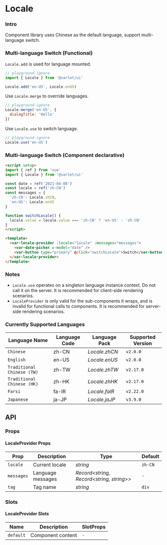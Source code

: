 # Locale

### Intro

Component library uses Chinese as the default language, support multi-language switch.

### Multi-language Switch (Functional)

`Locale.add` is used for language mounted.

```js
// playground-ignore
import { Locale } from '@varlet/ui'

Locale.add('en-US', Locale.enUS)
```

Use `Locale.merge` to override languages.

```js
// playground-ignore
Locale.merge('en-US', {
  dialogTitle: 'Hello'
})
```

Use `Locale.use` to switch language.

```js
// playground-ignore
Locale.use('en-US')
```

### Multi-language Switch (Component declarative)

```html
<script setup>
import { ref } from 'vue'
import { Locale } from '@varlet/ui'

const date = ref('2021-04-08')
const locale = ref('zh-CN')
const messages = {
  'zh-CN': Locale.zhCN,
  'en-US': Locale.enUS
}

function switchLocale() {
  locale.value = locale.value === 'zh-CN' ? 'en-US' : 'zh-CN'
}
</script>

<template>
  <var-locale-provider :locale="locale" :messages="messages">
    <var-date-picker v-model="date" />
    <var-button type="primary" @click="switchLocale">Switch</var-button>
  </var-locale-provider>
</template>
```

### Notes

- `Locale.use` operates on a singleton language instance context. Do not call it on the server. It is recommended for client-side rendering scenarios.
- `LocaleProvider` is only valid for the sub-components it wraps, and is invalid for functional calls to components. It is recommended for server-side rendering scenarios.

### Currently Supported Languages

| Language Name | Language Code | Language Pack | Supported Version |
| --- | --- | --- | --- |
| `Chinese` | zh-CN | _Locale.zhCN_ | `v2.0.0` |
| `English` | en-US | _Locale.enUS_ | `v2.0.0` |
| `Traditional Chinese (TW)` | zh-TW | _Locale.zhTW_ | `v2.17.0` |
| `Traditional Chinese (HK)` | zh-HK | _Locale.zhHK_ | `v2.17.0` |
| `Farsi` | fa-IR | _Locale.faIR_ | `v2.22.0` |
| `Japanese` | ja-JP | _Locale.jaJP_ | `v3.9.0` |

## API

### Props

#### LocaleProvider Props

| Prop         | Description   | Type                     | Default | 
|--------------|---------------|--------------------------|---------| 
| `locale` | Current locale | _string_ | `zh-CN`    |
| `messages`    | Language messages      | _Record<string, Record<string, string>>_                 | `-`   |
| `tag`        | Tag name      | _string_                 | `div`   |

### Slots

#### LocaleProvider Slots

| Name | Description | SlotProps |
| --- | --- | --- |
| `default` | Component content | `-` |